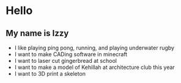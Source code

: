 # Hello
## My name is Izzy
 - I like playing ping pong, running, and playing underwater rugby
 - I want to make CADing software in minecraft
 - I want to laser cut gingerbread at school
 - I want to make a model of Kehillah at architecture club this year
 - I want to 3D print a skeleton


